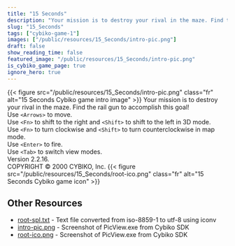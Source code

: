 ```yaml
---
title: "15 Seconds"
description: "Your mission is to destroy your rival in the maze. Find the rail gun to accomplish this goal!  Use `<Arrows>`  to move. Use `<Fn>`  to shift to the right and `<Shift>`  to shift to the left in 3D mode. Use `<Fn>`  to turn clockwise and `<Shift>`  to turn counterclockwise in ma..."
slug: "15_Seconds"
tags: ["cybiko-game-1"]
images: ["/public/resources/15_Seconds/intro-pic.png"]
draft: false
show_reading_time: false
featured_image: "/public/resources/15_Seconds/intro-pic.png"
is_cybiko_game_page: true
ignore_hero: true
---
```

{{< figure src="/public/resources/15_Seconds/intro-pic.png" class="fr" alt="15 Seconds Cybiko game intro image" >}}
Your mission is to destroy your rival in the maze. Find the rail gun to accomplish this goal!  \
Use `<Arrows>`  to move. \
Use `<Fn>`  to shift to the right and `<Shift>`  to shift to the left in 3D mode. \
Use `<Fn>`  to turn clockwise and `<Shift>`  to turn counterclockwise in map mode. \
Use `<Enter>`  to fire. \
Use `<Tab>`  to switch view modes. \
Version 2.2.16. \
COPYRIGHT © 2000 CYBIKO, Inc. {{< figure src="/public/resources/15_Seconds/root-ico.png" class="fr" alt="15 Seconds Cybiko game icon" >}}

## Other Resources
* [root-spl.txt](/public/resources/15_Seconds/root-spl.txt) - Text file converted from iso-8859-1 to utf-8 using iconv
* [intro-pic.png](/public/resources/15_Seconds/intro-pic.png) - Screenshot of PicView.exe from Cybiko SDK
* [root-ico.png](/public/resources/15_Seconds/root-ico.png) - Screenshot of PicView.exe from Cybiko SDK
